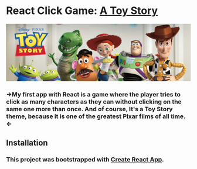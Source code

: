 # React Click Game: [A Toy Story](https://awilliams62090.github.io/clicky-game/)
![Toy Story](./public/assets/images/toystory.webp)

 ### ->My first app with React is a game where the player tries to click as many characters as they can without clicking on the same one more than once. And of course, It's a Toy Story theme, because it is one of the greatest Pixar films of all time.<-

## Installation 
### This project was bootstrapped with [Create React App](https://github.com/facebook/create-react-app).

